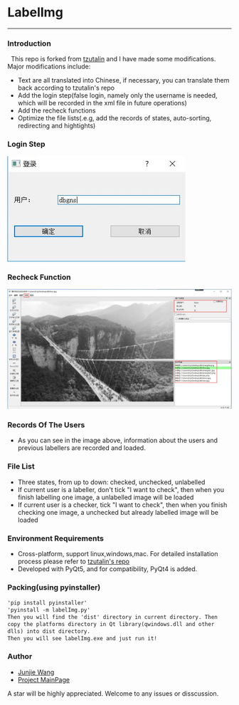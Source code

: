 # LabelImg
-----------------------------------

### Introduction
&nbsp;&nbsp;This repo is forked from [tzutalin](https://github.com/tzutalin/labelImg) and I have made some modifications. Major modifications include:
* Text are all translated into Chinese, <bold>if necessary, you can translate them back according to tzutalin's repo</bold>
* Add the login step(false login, namely only the username is needed, which will be recorded in the xml file in future operations)
* Add the recheck functions
* Optimize the file lists(.e.g, add the records of states, auto-sorting, redirecting and hightights)

### Login Step
 ![login](ManualImages/login.jpg)
 
### Recheck Function
 ![re-check](ManualImages/check.jpg)
 
### Records Of The Users
* As you can see in the image above, information about the users and previous labellers are recorded and loaded.
 
### File List
* Three states, from up to down: checked, unchecked, unlabelled
* If current user is a labeller, don't tick "I want to check", then when you finish labelling one image, a unlabelled image will be loaded
* If current user is a checker, tick "I want to check", then when you finish checking one image, a unchecked but already labelled image will be loaded

### Environment Requirements
* Cross-platform, support linux,windows,mac. For detailed installation process please refer to [tzutalin's repo](https://github.com/tzutalin/labelImg)
* Developed with PyQt5, and for compatibility, PyQt4 is added.
    
### Packing(using pyinstaller)
	'pip install pyinstaller'
    'pyinstall -m labelImg.py'
    Then you will find the 'dist' directory in current directory. Then copy the platforms directory in Qt library(qwindows.dll and other dlls) into dist directory.
	Then you will see labelImg.exe and just run it!
	
### Author
* [Junjie Wang](http://120.79.231.160)
* [Project MainPage](http://120.79.231.160/labelImg)
	
A star will be highly appreciated.
Welcome to any issues or disscussion.
